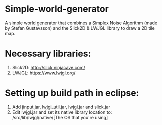 # Simple-world-generator

A simple world generator that combines a Simplex Noise Algorithm (made by Stefan Gustavsson)
and the Slick2D & LWJGL library to draw a 2D tile map.


# Necessary libraries:
1. Slick2D: http://slick.ninjacave.com/
2. LWJGL: https://www.lwjgl.org/

# Setting up build path in eclipse:
1. Add jinput.jar, lwjgl_util.jar, lwjgl.jar and slick.jar
2. Edit lwjgl.jar and set its native library location to: /src/lib/lwjgl/native/[The OS that you're using]
